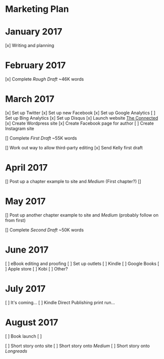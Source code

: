 # Marketing Plan

# January 2017

[x] Writing and planning

# February 2017

[x] Complete _Rough Draft_ ~46K words


# March 2017

[x] Set up Twitter
[x] Set up new Facebook
[x] Set up Google Analytics
[ ] Set up Bing Analytics
[x] Set up Disqus
[x] Launch website [The Connected](http://www.avastmick.io)
[x] Create Wordpress site
[x] Create Facebook page for author
[ ] Create Instagram site

[] Complete _First Draft_ ~55K words

[] Work out way to allow third-party editing
[x] Send Kelly first draft


# April 2017

[] Post up a chapter example to site and *Medium* (First chapter?)
[] 

# May 2017

[] Post up another chapter example to site and *Medium* (probably follow on from first)

[] Complete _Second Draft_ ~50K words 

# June 2017

[ ] eBook editing and proofing
[ ] Set up outlets
    [ ] Kindle
    [ ] Google Books
    [ ] Apple store
    [ ] Kobi
    [ ] Other?

# July 2017

[ ] It's coming...
[ ] Kindle Direct Publishing print run...

# August 2017

[ ] Book launch
[ ] 

[ ] Short story onto site
[ ] Short story onto *Medium*
[ ] Short story onto *Longreads*


